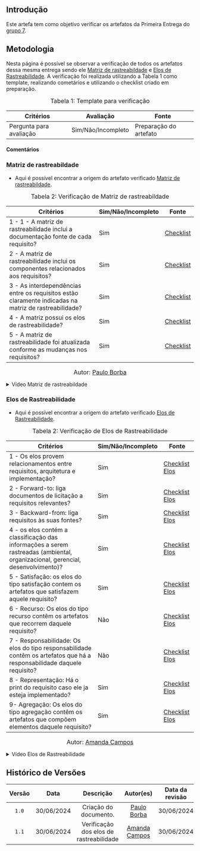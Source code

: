 ## Introdução
Este artefa tem como objetivo verificar os artefatos da Primeira Entrega do [grupo 7](https://github.com/Requisitos-de-Software/2024.1-Meu-INSS).

## Metodologia

Nesta página é possível se observar a verificação de todos os artefatos dessa mesma entrega sendo ele [Matriz de rastreabildade](https://requisitos-de-software.github.io/2024.1-Meu-INSS/rastreabilidade/matriz/) e [Elos de Rastreabilidade](https://requisitos-de-software.github.io/2024.1-Meu-INSS/rastreabilidade/Elos/). A verificação foi realizada utilizando a Tabela 1 como template, realizando cometários e utilizando o checklist criado em preparação.

<font size="3"><p style="text-align: center">Tabela 1: Template para verificação</p></font>

<center>

Critérios | Avaliação | Fonte
--|--|--
Pergunta para avaliação| Sim/Não/Incompleto| Preparação do artefato

</center>

#### Comentários


### Matriz de rastreabildade

- Aqui é possível encontrar a origem do artefato verificado [Matriz de rastreabildade](https://requisitos-de-software.github.io/2024.1-Meu-INSS/rastreabilidade/matriz/).

<font size="3"><p style="text-align: center">Tabela 2: Verificação de Matriz de rastreabildade</p></font>

Critérios  | Sim/Não/Incompleto | Fonte
--------- | ------ | ------
1 - 1 - A matriz de rastreabilidade inclui a documentação fonte de cada requisito? | Sim  | [Checklist](https://requisitos-de-software.github.io/2024.1-Meu-INSS/verificacao/preparacao/RichPicture/)
2 - A matriz de rastreabilidade inclui os componentes relacionados aos requisitos? | Sim | [Checklist](https://requisitos-de-software.github.io/2024.1-Meu-INSS/verificacao/preparacao/RichPicture/)
3 - As interdependências entre os requisitos estão claramente indicadas na matriz de rastreabilidade? | Sim | [Checklist](https://requisitos-de-software.github.io/2024.1-Meu-INSS/verificacao/preparacao/RichPicture/)
4 - A matriz possui os elos de rastreabilidade? | Sim | [Checklist](https://requisitos-de-software.github.io/2024.1-Meu-INSS/verificacao/preparacao/RichPicture/)
5 - A matriz de rastreabilidade foi atualizada conforme as mudanças nos requisitos? | Sim | [Checklist](https://requisitos-de-software.github.io/2024.1-Meu-INSS/verificacao/preparacao/RichPicture/)


<font size="3"><p style="text-align: center">Autor: [Paulo Borba](https://github.com/paulohborba)</p></font>

<details>
  <summary>Vídeo Matriz de rastreabildade</summary>
    <center>
 <iframe width="560" height="315" src="https://www.youtube.com/embed/_r0EFXME-Kw?si=ltlCBESKLmQI_UdI" title="YouTube video player" frameborder="0" allow="accelerometer; autoplay; clipboard-write; encrypted-media; gyroscope; picture-in-picture; web-share" referrerpolicy="strict-origin-when-cross-origin" allowfullscreen></iframe>
   </center>
  <font size="3"><p style="text-align: center"><b>Autor:</b> <a href="https://github.com/paulohborba">Paulo Borba</a>, 2024</p></font>
</details>

### Elos de Rastreabilidade

- Aqui é possível encontrar a origem do artefato verificado [Elos de Rastreabilidade](https://requisitos-de-software.github.io/2024.1-Meu-INSS/rastreabilidade/Elos/).

<font size="3"><p style="text-align: center">Tabela 2: Verificação de Elos de Rastreabilidade</p></font>

Critérios  | Sim/Não/Incompleto | Fonte
--------- | ------ | ------
1 - Os elos provem relacionamentos entre requisitos, arquitetura e implementação? | Sim  | [Checklist Elos](https://requisitos-de-software.github.io/2024.1-Meu-INSS/verificacao/preparacao/Elos/)
2 - Forward-to: liga documentos de licitação a requisitos relevantes? | Sim | [Checklist Elos](https://requisitos-de-software.github.io/2024.1-Meu-INSS/verificacao/preparacao/Elos/)
3 - Backward-from: liga requisitos às suas fontes? | Sim | [Checklist Elos](https://requisitos-de-software.github.io/2024.1-Meu-INSS/verificacao/preparacao/Elos/)
4 - os elos contém a classificação das informações a serem rastreadas (ambiental, organizacional, gerencial, desenvolvimento)? | Sim | [Checklist Elos](https://requisitos-de-software.github.io/2024.1-Meu-INSS/verificacao/preparacao/Elos/)
5 - Satisfação: os elos do tipo satisfação contem os artefatos que satisfazem aquele requisito? | Sim | [Checklist Elos](https://requisitos-de-software.github.io/2024.1-Meu-INSS/verificacao/preparacao/Elos/)
6 - Recurso: Os elos do tipo recurso contêm os artefatos que recorrem daquele requisito? | Não | [Checklist Elos](https://requisitos-de-software.github.io/2024.1-Meu-INSS/verificacao/preparacao/Elos/)
7 - Responsabilidade: Os elos do tipo responsabilidade contêm os artefatos que há a responsabilidade daquele requisito? | Não | [Checklist Elos](https://requisitos-de-software.github.io/2024.1-Meu-INSS/verificacao/preparacao/Elos/)
8 - Representação: Há o print do requisito caso ele ja esteja implementado? | Sim | [Checklist Elos](https://requisitos-de-software.github.io/2024.1-Meu-INSS/verificacao/preparacao/Elos/)
9- Agregação: Os elos do tipo agregação contêm os artefatos que compõem elementos daquele requisito? | Sim | [Checklist Elos](https://requisitos-de-software.github.io/2024.1-Meu-INSS/verificacao/preparacao/Elos/)



<font size="3"><p style="text-align: center">Autor: [Amanda Campos](https://github.com/acamposs)</p></font>

<details>
  <summary>Vídeo Elos de Rastreabilidade</summary>
<iframe width="560" height="315" src="https://www.youtube.com/embed/bXz0tpWFzQo?si=SUkiOk4IM1_oB95W" title="YouTube video player" frameborder="0" allow="accelerometer; autoplay; clipboard-write; encrypted-media; gyroscope; picture-in-picture; web-share" referrerpolicy="strict-origin-when-cross-origin" allowfullscreen></iframe>
  <font size="3"><p style="text-align: center"><b>Autor:</b> <a href="https://github.com/acamposs">Amanda Campos</a>, 2024</p></font>
</details>



## Histórico de Versões

| Versão | Data | Descrição | Autor(es) | Data da revisão | Revisor(es) |
| :--: | :--: | :--: | :--: | :--: | :--: |
|`1.0` | 30/06/2024 | Criação do documento. | [Paulo Borba](https://github.com/paulohborba)  | 30/06/2024 |[Amanda Campos](https://github.com/acamposs) |
|`1.1` | 30/06/2024 | Verificação dos elos de rastreabilidade | [Amanda Campos](https://github.com/acamposs)  | 30/06/2024 | [Paulo Borba](https://github.com/paulohborba) |
